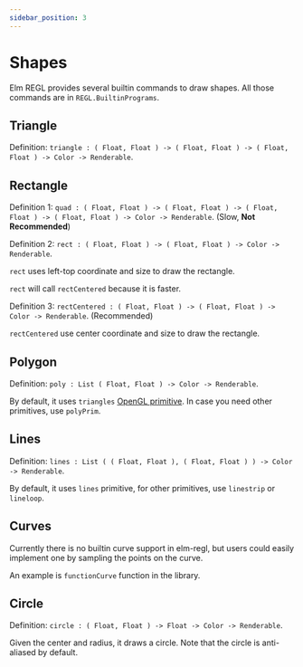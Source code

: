 ```yaml
---
sidebar_position: 3
---
```


# Shapes

Elm REGL provides several builtin commands to draw shapes. All those commands are in `REGL.BuiltinPrograms`.

## Triangle

Definition: `triangle : ( Float, Float ) -> ( Float, Float ) -> ( Float, Float ) -> Color -> Renderable`.

## Rectangle

Definition 1: `quad : ( Float, Float ) -> ( Float, Float ) -> ( Float, Float ) -> ( Float, Float ) -> Color -> Renderable`. (Slow, **Not Recommended**)

Definition 2: `rect : ( Float, Float ) -> ( Float, Float ) -> Color -> Renderable`.

`rect` uses left-top coordinate and size to draw the rectangle.

`rect` will call `rectCentered` because it is faster.

Definition 3: `rectCentered : ( Float, Float ) -> ( Float, Float ) -> Color -> Renderable`. (Recommended)

`rectCentered` use center coordinate and size to draw the rectangle.

## Polygon

Definition: `poly : List ( Float, Float ) -> Color -> Renderable`.

By default, it uses `triangles` [OpenGL primitive](https://www.khronos.org/opengl/wiki/primitive). In case you need other primitives, use `polyPrim`.

## Lines

Definition: `lines : List ( ( Float, Float ), ( Float, Float ) ) -> Color -> Renderable`.

By default, it uses `lines` primitive, for other primitives, use `linestrip` or `lineloop`.

## Curves

Currently there is no builtin curve support in elm-regl, but users could easily implement one by sampling the points on the curve.

An example is `functionCurve` function in the library.

## Circle

Definition: `circle : ( Float, Float ) -> Float -> Color -> Renderable`.

Given the center and radius, it draws a circle. Note that the circle is anti-aliased by default.